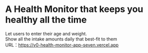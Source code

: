 # A Health Monitor that keeps you healthy all the time
Let users to enter their age and weight. <br>
Show all the intake amounts daily that best-fit to them <br>
URL：https://v0-health-monitor-app-seven.vercel.app
